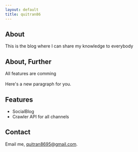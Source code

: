 ```yaml
---
layout: default
title: quitran86
---
```


## About
This is the blog where I can share my knowledge to everybody

## About, Further
All features are comming    
<br>
Here's a new paragraph for you.  

## Features
- SocialBlog
- Crawler API for all channels

## Contact
Email me, [quitran8695@gmail.com](mailto:quitran8695@gmail.com).